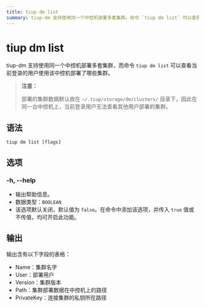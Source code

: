 ```yaml
---
title: tiup dm list
summary: tiup-dm 支持使用同一个中控机部署多套集群。命令 `tiup dm list` 可以查看当前登录的用户使用该中控机部署了哪些集群。部署的集群数据默认放在 `~/.tiup/storage/dm/clusters/` 目录下。在同一台中控机上，当前登录用户无法查看其他用户部署的集群。该命令输出含有集群名字、部署用户、集群版本、集群部署数据在中控机上的路径、连接集群的私钥所在路径的表格。
---
```


# tiup dm list

tiup-dm 支持使用同一个中控机部署多套集群，而命令 `tiup dm list` 可以查看当前登录的用户使用该中控机部署了哪些集群。

> **注意：**
> 
> 部署的集群数据默认放在 `~/.tiup/storage/dm/clusters/` 目录下，因此在同一台中控机上，当前登录用户无法查看其他用户部署的集群。

## 语法

```shell
tiup dm list [flags]
```

## 选项

### -h, --help

- 输出帮助信息。
- 数据类型：`BOOLEAN`
- 该选项默认关闭，默认值为 `false`。在命令中添加该选项，并传入 `true` 值或不传值，均可开启此功能。

## 输出

输出含有以下字段的表格：

- Name：集群名字
- User：部署用户
- Version：集群版本
- Path：集群部署数据在中控机上的路径
- PrivateKey：连接集群的私钥所在路径